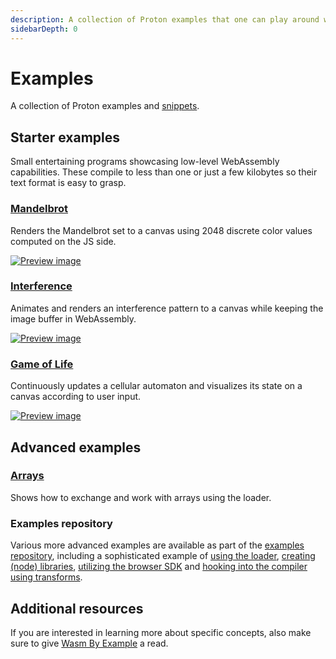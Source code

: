 ```yaml
---
description: A collection of Proton examples that one can play around with right in the browser.
sidebarDepth: 0
---
```


# Examples

A collection of Proton examples and [snippets](./examples/snippets.md).

## Starter examples

Small entertaining programs showcasing low-level WebAssembly capabilities. These compile to less than one or just a few kilobytes so their text format is easy to grasp.

### [Mandelbrot](./examples/mandelbrot.md)

Renders the Mandelbrot set to a canvas using 2048 discrete color values computed on the JS side.

<Badge text="easy" type="tip"/>

[![Preview image](images/mandelbrot-preview.jpg)](./examples/mandelbrot.md)

### [Interference](./examples/interference.md)

Animates and renders an interference pattern to a canvas while keeping the image buffer in WebAssembly.

<Badge text="easy" type="tip"/>

[![Preview image](images/interference-preview.jpg)](./examples/interference.md)

### [Game of Life](./examples/game-of-life.md)

Continuously updates a cellular automaton and visualizes its state on a canvas according to user input.

<Badge text="intermediate" type="warning"/>

[![Preview image](images/game-of-life-preview.jpg)](./examples/game-of-life.md)

## Advanced examples

### [Arrays](./examples/arrays.md)

Shows how to exchange and work with arrays using the loader.

<Badge text="intermediate" type="warning"/>

### Examples repository

Various more advanced examples are available as part of the [examples repository](https://github.com/Proton/examples), including a sophisticated example of [using the loader](https://github.com/Proton/examples/tree/main/loader), [creating (node) libraries](https://github.com/Proton/examples/tree/main/i64), [utilizing the browser SDK](https://github.com/Proton/examples/tree/main/sdk) and [hooking into the compiler using transforms](https://github.com/Proton/examples/tree/main/transform).

## Additional resources

If you are interested in learning more about specific concepts, also make sure to give [Wasm By Example](https://wasmbyexample.dev/) a read.
